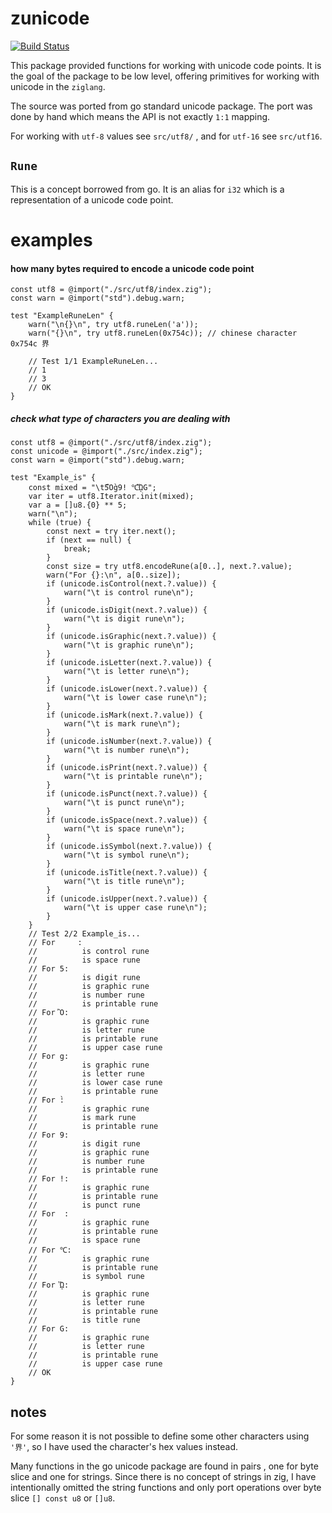 # zunicode

[![Build Status](https://travis-ci.org/gernest/zunicode.svg?branch=master)](https://travis-ci.org/gernest/zunicode)

This package provided functions for working with unicode code points. It is the
goal of the package to be low level, offering primitives for working with
unicode in the `ziglang`.

The source was ported from go standard unicode package. The port was done by
hand which means the API is not exactly `1:1` mapping.

For working with `utf-8` values see `src/utf8/` , and for `utf-16` see `src/utf16`.


## `Rune`
This is a concept borrowed from go. It is an alias for `i32` which is a
representation of a unicode code point.


# examples 

#### how many bytes required to encode a unicode code point

```zig
const utf8 = @import("./src/utf8/index.zig");
const warn = @import("std").debug.warn;

test "ExampleRuneLen" {
    warn("\n{}\n", try utf8.runeLen('a'));
    warn("{}\n", try utf8.runeLen(0x754c)); // chinese character 0x754c 界

    // Test 1/1 ExampleRuneLen...
    // 1
    // 3
    // OK
}
```


##### check what type of characters you are dealing with

```zig
const utf8 = @import("./src/utf8/index.zig");
const unicode = @import("./src/index.zig");
const warn = @import("std").debug.warn;

test "Example_is" {
    const mixed = "\t5Ὂg̀9! ℃ᾭG";
    var iter = utf8.Iterator.init(mixed);
    var a = []u8.{0} ** 5;
    warn("\n");
    while (true) {
        const next = try iter.next();
        if (next == null) {
            break;
        }
        const size = try utf8.encodeRune(a[0..], next.?.value);
        warn("For {}:\n", a[0..size]);
        if (unicode.isControl(next.?.value)) {
            warn("\t is control rune\n");
        }
        if (unicode.isDigit(next.?.value)) {
            warn("\t is digit rune\n");
        }
        if (unicode.isGraphic(next.?.value)) {
            warn("\t is graphic rune\n");
        }
        if (unicode.isLetter(next.?.value)) {
            warn("\t is letter rune\n");
        }
        if (unicode.isLower(next.?.value)) {
            warn("\t is lower case rune\n");
        }
        if (unicode.isMark(next.?.value)) {
            warn("\t is mark rune\n");
        }
        if (unicode.isNumber(next.?.value)) {
            warn("\t is number rune\n");
        }
        if (unicode.isPrint(next.?.value)) {
            warn("\t is printable rune\n");
        }
        if (unicode.isPunct(next.?.value)) {
            warn("\t is punct rune\n");
        }
        if (unicode.isSpace(next.?.value)) {
            warn("\t is space rune\n");
        }
        if (unicode.isSymbol(next.?.value)) {
            warn("\t is symbol rune\n");
        }
        if (unicode.isTitle(next.?.value)) {
            warn("\t is title rune\n");
        }
        if (unicode.isUpper(next.?.value)) {
            warn("\t is upper case rune\n");
        }
    }
    // Test 2/2 Example_is...
    // For     :
    //          is control rune
    //          is space rune
    // For 5:
    //          is digit rune
    //          is graphic rune
    //          is number rune
    //          is printable rune
    // For Ὂ:
    //          is graphic rune
    //          is letter rune
    //          is printable rune
    //          is upper case rune
    // For g:
    //          is graphic rune
    //          is letter rune
    //          is lower case rune
    //          is printable rune
    // For ̀:
    //          is graphic rune
    //          is mark rune
    //          is printable rune
    // For 9:
    //          is digit rune
    //          is graphic rune
    //          is number rune
    //          is printable rune
    // For !:
    //          is graphic rune
    //          is printable rune
    //          is punct rune
    // For  :
    //          is graphic rune
    //          is printable rune
    //          is space rune
    // For ℃:
    //          is graphic rune
    //          is printable rune
    //          is symbol rune
    // For ᾭ:
    //          is graphic rune
    //          is letter rune
    //          is printable rune
    //          is title rune
    // For G:
    //          is graphic rune
    //          is letter rune
    //          is printable rune
    //          is upper case rune
    // OK
}
```

## notes

For some reason it is not possible to define some other characters using `'界'`,
so I have used the character's hex values instead.

Many functions in the go unicode package are found in pairs , one for byte
slice and one for strings. Since there is no concept of strings in zig, I have
intentionally omitted the string functions and only port operations over byte
slice `[] const u8` or `[]u8`.
